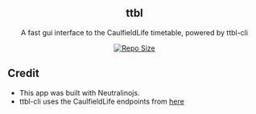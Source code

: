<p align="center">
  <h2 align="center">ttbl</h2>
</p>
<p align="center">
	A fast gui interface to the CaulfieldLife timetable, powered by ttbl-cli
</p>
<p align="center">
	<a href="https://github.com/gaoDean/ttbl">
		<img alt="Repo Size" src="https://img.shields.io/github/repo-size/gaoDean/ttbl?color=%23DDB6F2&label=SIZE&logo=codesandbox&style=for-the-badge&logoColor=D9E0EE&labelColor=302D41"/></a>
</p>

## Credit
* This app was built with Neutralinojs.
* ttbl-cli uses the CaulfieldLife endpoints from [here](https://github.com/garv-shah/caulfieldsync)
